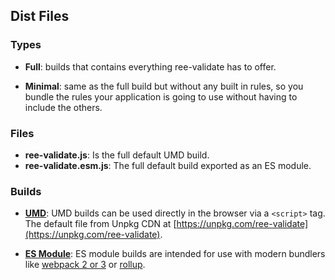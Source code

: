 ## Dist Files

### Types

- **Full**: builds that contains everything ree-validate has to offer.

- **Minimal**: same as the full build but without any built in rules, so you bundle the rules your application is going to use without having to include the others.

### Files

- **ree-validate.js**: Is the full default UMD build.
- **ree-validate.esm.js**: The full default build exported as an ES module.

### Builds

- **[UMD](https://github.com/umdjs/umd)**: UMD builds can be used directly in the browser via a `<script>` tag. The default file from Unpkg CDN at [https://unpkg.com/ree-validate](https://unpkg.com/ree-validate).

- **[ES Module](http://exploringjs.com/es6/ch_modules.html)**: ES module builds are intended for use with modern bundlers like [webpack 2 or 3](https://webpack.js.org) or [rollup](http://rollupjs.org/).
